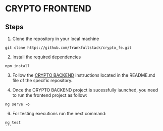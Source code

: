 # CRYPTO FRONTEND

## Steps

1. Clone the repository in your local machine

```
git clone https://github.com/frankfullstack/crypto_fe.git
```

2. Install the required dependencies

```
npm install
```

3. Follow the [CRYPTO BACKEND](https://github.com/frankfullstack/crypto_be) instructions located in the README.md file of the specific repository.

4. Once the CRYPTO BACKEND project is sucessfully launched, you need to run the frontend project as follow:

```
ng serve -o
```

6. For testing executions run the next command:

````
ng test
```

